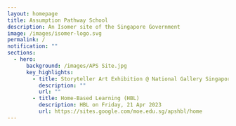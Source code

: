 ```yaml
---
layout: homepage
title: Assumption Pathway School
description: An Isomer site of the Singapore Government
image: /images/isomer-logo.svg
permalink: /
notification: ""
sections:
  - hero:
      background: /images/APS Site.jpg
      key_highlights:
        - title: Storyteller Art Exhibition @ National Gallery Singapore
          description: ""
          url: ""
        - title: Home-Based Learning (HBL)
          description: HBL on Friday, 21 Apr 2023
          url: https://sites.google.com/moe.edu.sg/apshbl/home
---
```

